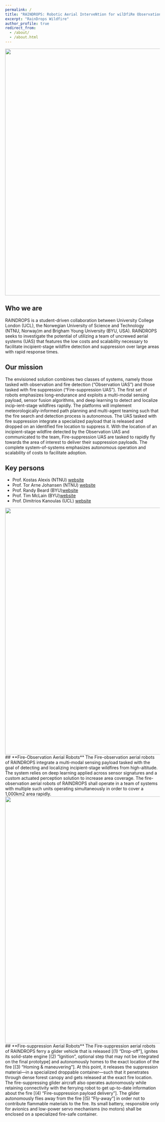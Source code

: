 ```yaml
---
permalink: /
title: "RAINDROPS: Robotic Aerial InterveNtion for wilDfiRe Observation and suPpreSsion"
excerpt: "RainDrops Wildfire"
author_profile: true
redirect_from: 
  - /about/
  - /about.html
---
```


<img src='https://rpl-as-ucl.github.io/raindrops-wildfire/images/logos/raindrops-main.png' width="800">

## **Who we are**
RAINDROPS is a student-driven collaboration between University College London (UCL), the Norwegian University of Science and Technology (NTNU, Norway)m and Brigham Young University (BYU, USA). RAINDROPS seeks to investigate the potential of utilizing a team of uncrewed aerial systems (UAS) that features the low costs and scalability necessary to facilitate incipient-stage wildfire detection and suppression over large areas with rapid response times.


## **Our mission**
The envisioned solution combines two classes of systems, namely those tasked with observation and fire detection (“Observation UAS”) and those tasked with fire suppression (“Fire-suppression UAS”). The first set of robots emphasizes long-endurance and exploits a multi-modal sensing payload, sensor fusion algorithms, and deep learning to detect and localize incip-ient-stage wildfires rapidly. The platforms will implement meteorologically-informed path planning and multi-agent teaming such that the fire search and detection process is autonomous. The UAS tasked with fire suppression integrate a specialized payload that is released and dropped on an identified fire location to suppress it. With the location of an incipient-stage wildfire detected by the Observation UAS and communicated to the team, Fire-suppression UAS are tasked to rapidly fly towards the area of interest to deliver their suppression payloads. The complete system-of-systems emphasizes autonomous operation and scalability of costs to facilitate adoption.

## **Key persons**
- Prof. Kostas Alexis (NTNU) [website](https://www.ntnu.edu/employees/konstantinos.alexis)
- Prof. Tor Arne Johansen (NTNU) [website](https://www.ntnu.edu/employees/tor.arne.johansen)
- Prof. Randy Beard (BYU)[website](https://ece.byu.edu/directory/randy-beard)
- Prof. Tim McLain (BYU)[website](https://www.me.byu.edu/faculty/timmclain)
- Prof. Dimitrios Kanoulas (UCL) [website](https://profiles.ucl.ac.uk/73094-dimitrios-kanoulas)


<img src='https://rpl-as-ucl.github.io/raindrops-wildfire/images/logos/raindrops-observation.png' width="800">
## **Fire-Observation Aerial Robots**
The Fire-observation aerial robots of RAINDROPS integrate a multi-modal sensing payload tasked with the goal of detecting and localizing incipient-stage wildfires from high-altitude. The system relies on deep learning applied across sensor signatures and a custom actuated perception solution to increase area coverage. The fire-observation aerial robots of RAINDROPS shall operate in a team of systems with multiple such units operating simultaneously in order to cover a 1,000km2 area rapidly. 

<img src='https://rpl-as-ucl.github.io/raindrops-wildfire/images/logos/raindrops-suppression.png' width="800">
## **Fire-suppression Aerial Robots**
The Fire-suppression aerial robots of RAINDROPS ferry a glider vehicle that is released [(1) “Drop-off”], ignites its solid-state engine [(2) “Ignition”, optional step that may not be integrated on the final prototype] and autonomously homes to the exact location of the fire [(3) “Homing & maneuvering”]. At this point, it releases the suppression material—in a specialized droppable container—such that it penetrates through dense forest canopy and gets released at the exact fire location. The fire-suppressing glider aircraft also operates autonomously while retaining connectivity with the ferrying robot to get up-to-date information about the fire [(4) “Fire-suppression payload delivery”]. The glider autonomously flies away from the fire [(5) “Fly-away”] in order not to contribute flammable materials to the fire. Its small battery, responsible only for avionics and low-power servo mechanisms (no motors) shall be enclosed on a specialized fire-safe container. 
